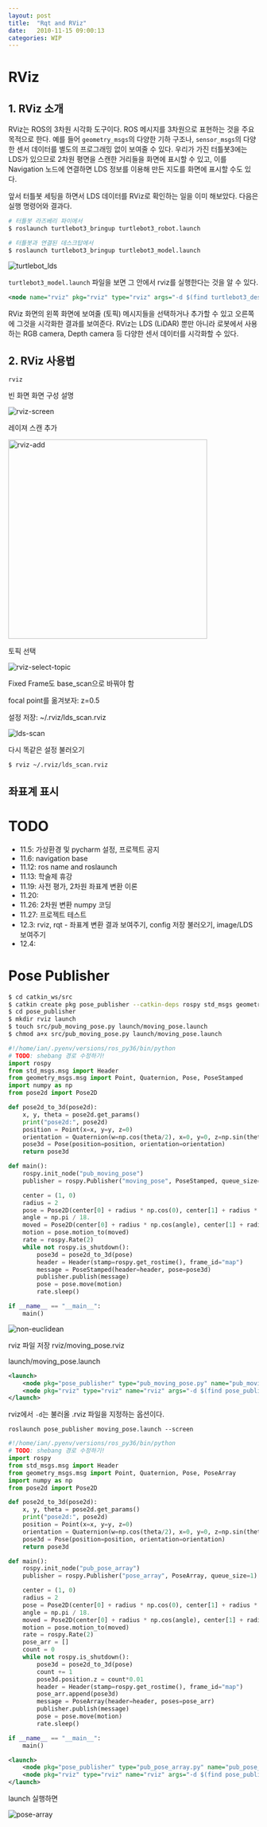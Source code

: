 ```yaml
---
layout: post
title:  "Rqt and RViz"
date:   2010-11-15 09:00:13
categories: WIP
---
```




# RViz

## 1. RViz 소개

RViz는 ROS의 3차원 시각화 도구이다. ROS 메시지를 3차원으로 표현하는 것을 주요 목적으로 한다. 예를 들어 `geometry_msgs`의 다양한 기하 구조나, `sensor_msgs`의 다양한 센서 데이터를 별도의 프로그래밍 없이 보여줄 수 있다. 우리가 가진 터틀봇3에는 LDS가 있으므로 2차원 평면을 스캔한 거리들을 화면에 표시할 수 있고, 이를 Navigation 노드에 연결하면 LDS 정보를 이용해 만든 지도를 화면에 표시할 수도 있다.  

앞서 터틀봇 세팅을 하면서 LDS 데이터를 RViz로 확인하는 일을 이미 해보았다. 다음은 실행 명령어와 결과다.

```bash
# 터틀봇 라즈베리 파이에서
$ roslaunch turtlebot3_bringup turtlebot3_robot.launch

# 터틀봇과 연결된 데스크탑에서
$ roslaunch turtlebot3_bringup turtlebot3_model.launch
```

![turtlebot_lds](../assets/robotics-rviz/turtlebot_lds.png)

`turtlebot3_model.launch` 파일을 보면 그 안에서 rviz를 실행한다는 것을 알 수 있다.  

```xml
<node name="rviz" pkg="rviz" type="rviz" args="-d $(find turtlebot3_description)/rviz/model.rviz"/>
```

RViz 화면의 왼쪽 화면에 보여줄 (토픽) 메시지들을 선택하거나 추가할 수 있고 오른쪽에 그것을 시각화한 결과를 보여준다. RViz는 LDS (LiDAR) 뿐만 아니라 로봇에서 사용하는 RGB camera, Depth camera 등 다양한 센서 데이터를 시각화할 수 있다.  



## 2. RViz 사용법



```
rviz
```



빈 화면 화면 구성 설명

![rviz-screen](../assets/robotics-rviz/rviz-screen.png)



레이져 스캔 추가

<img src="../assets/robotics-rviz/rviz-add.png" alt="rviz-add" width="400">



토픽 선택

![rviz-select-topic](../assets/robotics-rviz/rviz-select-topic.png)



Fixed Frame도 base_scan으로 바꿔야 함

focal point를 옮겨보자: z=0.5

설정 저장: ~/.rviz/lds_scan.rviz

![lds-scan](../assets/robotics-rviz/lds-scan.png)



다시 똑같은 설정 불러오기

```
$ rviz ~/.rviz/lds_scan.rviz
```





## 좌표계 표시







# TODO

- 11.5: 가상환경 및 pycharm 설정, 프로젝트 공지
- 11.6: navigation base
- 11.12: ros name and roslaunch
- 11.13: 학술제 휴강
- 11.19: 사전 평가, 2차원 좌표계 변환 이론
- 11.20: 
- 11.26: 2차원 변환 numpy 코딩
- 11.27: 프로젝트 테스트
- 12.3: rviz, rqt - 좌표계 변환 결과 보여주기, config 저장 불러오기, image/LDS 보여주기
- 12.4: 





# Pose Publisher



```bash
$ cd catkin_ws/src
$ catkin create pkg pose_publisher --catkin-deps rospy std_msgs geometry_msgs
$ cd pose_publisher
$ mkdir rviz launch
$ touch src/pub_moving_pose.py launch/moving_pose.launch
$ chmod a+x src/pub_moving_pose.py launch/moving_pose.launch
```



```python
#!/home/ian/.pyenv/versions/ros_py36/bin/python
# TODO: shebang 경로 수정하기!
import rospy
from std_msgs.msg import Header
from geometry_msgs.msg import Point, Quaternion, Pose, PoseStamped
import numpy as np
from pose2d import Pose2D

def pose2d_to_3d(pose2d):
    x, y, theta = pose2d.get_params()
    print("pose2d:", pose2d)
    position = Point(x=x, y=y, z=0)
    orientation = Quaternion(w=np.cos(theta/2), x=0, y=0, z=np.sin(theta/2))
    pose3d = Pose(position=position, orientation=orientation)
    return pose3d

def main():
    rospy.init_node("pub_moving_pose")
    publisher = rospy.Publisher("moving_pose", PoseStamped, queue_size=1)

    center = (1, 0)
    radius = 2
    pose = Pose2D(center[0] + radius * np.cos(0), center[1] + radius * np.sin(0), np.pi / 2)
    angle = np.pi / 18.
    moved = Pose2D(center[0] + radius * np.cos(angle), center[1] + radius * np.sin(angle), np.pi / 2 + angle)
    motion = pose.motion_to(moved)
    rate = rospy.Rate(2)
    while not rospy.is_shutdown():
        pose3d = pose2d_to_3d(pose)
        header = Header(stamp=rospy.get_rostime(), frame_id="map")
        message = PoseStamped(header=header, pose=pose3d)
        publisher.publish(message)
        pose = pose.move(motion)
        rate.sleep()

if __name__ == "__main__":
    main()
```



![non-euclidean](../assets/robotics-rviz/moving-pose.png)

rviz 파일 저장 rviz/moving_pose.rviz

launch/moving_pose.launch

```xml
<launch>
	<node pkg="pose_publisher" type="pub_moving_pose.py" name="pub_moving_pose"/>
	<node pkg="rviz" type="rviz" name="rviz" args="-d $(find pose_publisher)/rviz/moving_pose.rviz"/>
</launch>
```

rviz에서 `-d`는 불러올 .rviz 파일을 지정하는 옵션이다.

```
roslaunch pose_publisher moving_pose.launch --screen
```



```python
#!/home/ian/.pyenv/versions/ros_py36/bin/python
# TODO: shebang 경로 수정하기!
import rospy
from std_msgs.msg import Header
from geometry_msgs.msg import Point, Quaternion, Pose, PoseArray
import numpy as np
from pose2d import Pose2D

def pose2d_to_3d(pose2d):
    x, y, theta = pose2d.get_params()
    print("pose2d:", pose2d)
    position = Point(x=x, y=y, z=0)
    orientation = Quaternion(w=np.cos(theta/2), x=0, y=0, z=np.sin(theta/2))
    pose3d = Pose(position=position, orientation=orientation)
    return pose3d

def main():
    rospy.init_node("pub_pose_array")
    publisher = rospy.Publisher("pose_array", PoseArray, queue_size=1)

    center = (1, 0)
    radius = 2
    pose = Pose2D(center[0] + radius * np.cos(0), center[1] + radius * np.sin(0), np.pi / 2)
    angle = np.pi / 18.
    moved = Pose2D(center[0] + radius * np.cos(angle), center[1] + radius * np.sin(angle), np.pi / 2 + angle)
    motion = pose.motion_to(moved)
    rate = rospy.Rate(2)
    pose_arr = []
    count = 0
    while not rospy.is_shutdown():
        pose3d = pose2d_to_3d(pose)
        count += 1
        pose3d.position.z = count*0.01
        header = Header(stamp=rospy.get_rostime(), frame_id="map")
        pose_arr.append(pose3d)
        message = PoseArray(header=header, poses=pose_arr)
        publisher.publish(message)
        pose = pose.move(motion)
        rate.sleep()

if __name__ == "__main__":
    main()
```





```xml
<launch>
	<node pkg="pose_publisher" type="pub_pose_array.py" name="pub_pose_array"/>
	<node pkg="rviz" type="rviz" name="rviz" args="-d $(find pose_publisher)/rviz/pose_array.rviz"/>
</launch>
```



launch 실행하면

![pose-array](../assets/robotics-rviz/pose-array.png)


